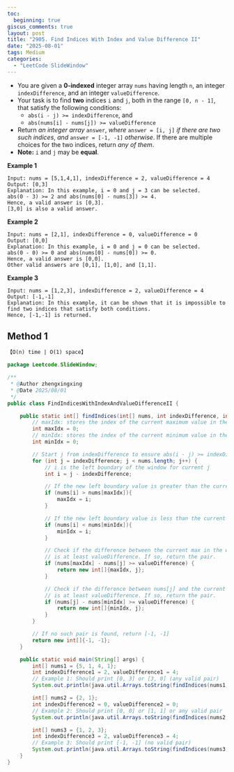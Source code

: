 ```yaml
---
toc:
  beginning: true
giscus_comments: true
layout: post
title: "2905. Find Indices With Index and Value Difference II"
date: "2025-08-01"
tags: Medium
categories:
  - "LeetCode SlideWindow"
---
```


- You are given a **0-indexed** integer array `nums` having length `n`, an integer `indexDifference`, and an integer `valueDifference`.
- Your task is to find **two** indices `i` and `j`, both in the range `[0, n - 1]`, that satisfy the following conditions:
  - `abs(i - j) >= indexDifference`, and
  - `abs(nums[i] - nums[j]) >= valueDifference`
- Return *an integer array* `answer`, *where* `answer = [i, j]` *if there are two such indices*, *and* `answer = [-1, -1]` *otherwise*. If there are multiple choices for the two indices, return *any of them*.
- **Note:** `i` and `j` may be **equal**.

**Example 1**

```
Input: nums = [5,1,4,1], indexDifference = 2, valueDifference = 4
Output: [0,3]
Explanation: In this example, i = 0 and j = 3 can be selected.
abs(0 - 3) >= 2 and abs(nums[0] - nums[3]) >= 4.
Hence, a valid answer is [0,3].
[3,0] is also a valid answer.
```

**Example 2**

```
Input: nums = [2,1], indexDifference = 0, valueDifference = 0
Output: [0,0]
Explanation: In this example, i = 0 and j = 0 can be selected.
abs(0 - 0) >= 0 and abs(nums[0] - nums[0]) >= 0.
Hence, a valid answer is [0,0].
Other valid answers are [0,1], [1,0], and [1,1].
```

**Example 3**

```
Input: nums = [1,2,3], indexDifference = 2, valueDifference = 4
Output: [-1,-1]
Explanation: In this example, it can be shown that it is impossible to find two indices that satisfy both conditions.
Hence, [-1,-1] is returned.
```

## Method 1

```tex
【O(n) time | O(1) space】
```

```java
package Leetcode.SlideWindow;

/**
 * @Author zhengxingxing
 * @Date 2025/08/01
 */
public class FindIndicesWithIndexAndValueDifferenceII {

    public static int[] findIndices(int[] nums, int indexDifference, int valueDifference) {
        // maxIdx: stores the index of the current maximum value in the sliding window
        int maxIdx = 0;
        // minIdx: stores the index of the current minimum value in the sliding window
        int minIdx = 0;

        // Start j from indexDifference to ensure abs(i - j) >= indexDifference
        for (int j = indexDifference; j < nums.length; j++) {
            // i is the left boundary of the window for current j
            int i = j - indexDifference;

            // If the new left boundary value is greater than the current max, update maxIdx
            if (nums[i] > nums[maxIdx]){
                maxIdx = i;
            }

            // If the new left boundary value is less than the current min, update minIdx
            if (nums[i] < nums[minIdx]){
                minIdx = i;
            }

            // Check if the difference between the current max in the window and nums[j] 
            // is at least valueDifference. If so, return the pair.
            if (nums[maxIdx] - nums[j] >= valueDifference) {
                return new int[]{maxIdx, j};
            }

            // Check if the difference between nums[j] and the current min in the window
            // is at least valueDifference. If so, return the pair.
            if (nums[j] - nums[minIdx] >= valueDifference) {
                return new int[]{minIdx, j};
            }
        }

        // If no such pair is found, return [-1, -1]
        return new int[]{-1, -1};
    }

    public static void main(String[] args) {
        int[] nums1 = {5, 1, 4, 1};
        int indexDifference1 = 2, valueDifference1 = 4;
        // Example 1: Should print [0, 3] or [3, 0] (any valid pair)
        System.out.println(java.util.Arrays.toString(findIndices(nums1, indexDifference1, valueDifference1)));

        int[] nums2 = {2, 1};
        int indexDifference2 = 0, valueDifference2 = 0;
        // Example 2: Should print [0, 0] or [1, 1] or any valid pair
        System.out.println(java.util.Arrays.toString(findIndices(nums2, indexDifference2, valueDifference2)));

        int[] nums3 = {1, 2, 3};
        int indexDifference3 = 2, valueDifference3 = 4;
        // Example 3: Should print [-1, -1] (no valid pair)
        System.out.println(java.util.Arrays.toString(findIndices(nums3, indexDifference3, valueDifference3)));
    }
}

```






